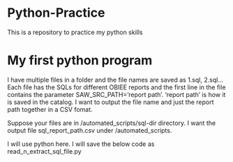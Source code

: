 Python-Practice
===============

This is a repository to practice my python skills 

My first python program
=========================

I have multiple files in a folder and the file names are saved as 1.sql, 2.sql… Each file has the SQLs for different OBIEE reports and the first line in the file contains the parameter SAW_SRC_PATH=’report path’. ‘report path’ is how it is saved in the catalog. I want to output the file name and just the report path together in a CSV fomat. 

Suppose your files are in /automated_scripts/sql-dir directory. I want the output file sql_report_path.csv under /automated_scripts.

I will use python here. I will save the below code as read_n_extract_sql_file.py
